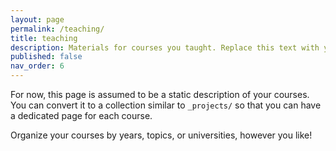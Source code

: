 ```yaml
---
layout: page
permalink: /teaching/
title: teaching
description: Materials for courses you taught. Replace this text with your description.
published: false
nav_order: 6
---
```


For now, this page is assumed to be a static description of your courses. You can convert it to a collection similar to `_projects/` so that you can have a dedicated page for each course.

Organize your courses by years, topics, or universities, however you like!
